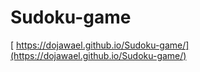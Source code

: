 # Sudoku-game


[ https://dojawael.github.io/Sudoku-game/](https://dojawael.github.io/Sudoku-game/)
